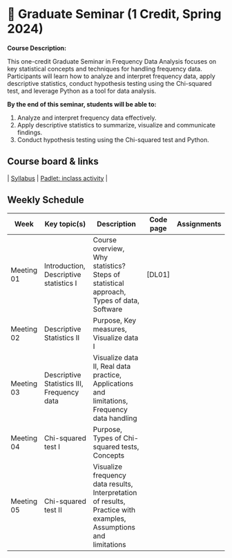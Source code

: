 # 🌿 Graduate Seminar (1 Credit, Spring 2024)

**Course Description:**

This one-credit Graduate Seminar in Frequency Data Analysis focuses on key statistical concepts and techniques for handling frequency data. Participants will learn how to analyze and interpret frequency data, apply descriptive statistics, conduct hypothesis testing using the Chi-squared test, and leverage Python as a tool for data analysis.

**By the end of this seminar, students will be able to:**

1. Analyze and interpret frequency data effectively.
2. Apply descriptive statistics to summarize, visualize and communicate findings.
3. Conduct hypothesis testing using the Chi-squared test and Python.

## Course board & links
| [Syllabus]() | [Padlet: inclass activity]() |

## Weekly Schedule

|Week|Key topic(s)|Description|Code page|Assignments|
|--|--|--|--|--|
|Meeting 01|Introduction, <br>Descriptive statistics I|Course overview, Why statistics? Steps of statistical approach, Types of data, Software|[DL01]||
|Meeting 02|Descriptive Statistics II|Purpose, Key measures, Visualize data I|||
|Meeting 03|Descriptive Statistics III, Frequency data|Visualize data II, Real data practice, Applications and limitations, Frequency data handling|||
|Meeting 04|Chi-squared test I|Purpose, Types of Chi-squared tests, Concepts|||
|Meeting 05|Chi-squared test II|Visualize frequency data results, Interpretation of results, Practice with examples, Assumptions and limitations|||

